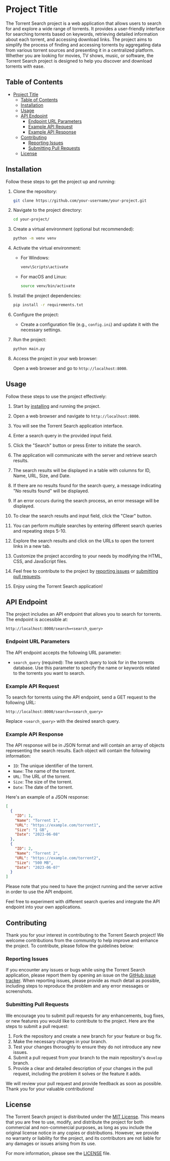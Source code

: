 # Project Title

The Torrent Search project is a web application that allows users to search for and explore a wide range of torrents. It provides a user-friendly interface for searching torrents based on keywords, retrieving detailed information about each torrent, and accessing download links. The project aims to simplify the process of finding and accessing torrents by aggregating data from various torrent sources and presenting it in a centralized platform. Whether you are looking for movies, TV shows, music, or software, the Torrent Search project is designed to help you discover and download torrents with ease.

## Table of Contents

- [Project Title](#project-title)
  - [Table of Contents](#table-of-contents)
  - [Installation](#installation)
  - [Usage](#usage)
  - [API Endpoint](#api-endpoint)
    - [Endpoint URL Parameters](#endpoint-url-parameters)
    - [Example API Request](#example-api-request)
    - [Example API Response](#example-api-response)
  - [Contributing](#contributing)
    - [Reporting Issues](#reporting-issues)
    - [Submitting Pull Requests](#submitting-pull-requests)
  - [License](#license)

## Installation

Follow these steps to get the project up and running:

1. Clone the repository:

   ```bash
   git clone https://github.com/your-username/your-project.git
   ```

2. Navigate to the project directory:

   ```bash
   cd your-project/
   ```

3. Create a virtual environment (optional but recommended):

   ```bash
   python -m venv venv
   ```

4. Activate the virtual environment:

   - For Windows:

     ```bash
     venv\Scripts\activate
     ```

   - For macOS and Linux:

     ```bash
     source venv/bin/activate
     ```

5. Install the project dependencies:

   ```bash
   pip install -r requirements.txt
   ```

6. Configure the project:

   - Create a configuration file (e.g., `config.ini`) and update it with the necessary settings.

7. Run the project:

   ```bash
   python main.py
   ```

8. Access the project in your web browser:

   Open a web browser and go to `http://localhost:8000`.


## Usage

Follow these steps to use the project effectively:

1. Start by [installing](#installation) and running the project.

2. Open a web browser and navigate to `http://localhost:8000`.

3. You will see the Torrent Search application interface.

4. Enter a search query in the provided input field.

5. Click the "Search" button or press Enter to initiate the search.

6. The application will communicate with the server and retrieve search results.

7. The search results will be displayed in a table with columns for ID, Name, URL, Size, and Date.

8. If there are no results found for the search query, a message indicating "No results found" will be displayed.

9. If an error occurs during the search process, an error message will be displayed.

10. To clear the search results and input field, click the "Clear" button.

11. You can perform multiple searches by entering different search queries and repeating steps 5-10.

12. Explore the search results and click on the URLs to open the torrent links in a new tab.

13. Customize the project according to your needs by modifying the HTML, CSS, and JavaScript files.

14. Feel free to contribute to the project by [reporting issues](https://github.com/your-username/your-project/issues) or [submitting pull requests](https://github.com/your-username/your-project/pulls).

15. Enjoy using the Torrent Search application!

## API Endpoint

The project includes an API endpoint that allows you to search for torrents. The endpoint is accessible at:

```
http://localhost:8000/search=<search_query>
```

### Endpoint URL Parameters

The API endpoint accepts the following URL parameter:

- `search_query` (required): The search query to look for in the torrents database. Use this parameter to specify the name or keywords related to the torrents you want to search.

### Example API Request

To search for torrents using the API endpoint, send a GET request to the following URL:

```
http://localhost:8000/search=<search_query>
```

Replace `<search_query>` with the desired search query.

### Example API Response

The API response will be in JSON format and will contain an array of objects representing the search results. Each object will contain the following information:

- `ID`: The unique identifier of the torrent.
- `Name`: The name of the torrent.
- `URL`: The URL of the torrent.
- `Size`: The size of the torrent.
- `Date`: The date of the torrent.

Here's an example of a JSON response:

```json
[
  {
    "ID": 1,
    "Name": "Torrent 1",
    "URL": "https://example.com/torrent1",
    "Size": "1 GB",
    "Date": "2023-06-08"
  },
  {
    "ID": 2,
    "Name": "Torrent 2",
    "URL": "https://example.com/torrent2",
    "Size": "500 MB",
    "Date": "2023-06-07"
  }
]
```

Please note that you need to have the project running and the server active in order to use the API endpoint.

Feel free to experiment with different search queries and integrate the API endpoint into your own applications.


## Contributing

Thank you for your interest in contributing to the Torrent Search project! We welcome contributions from the community to help improve and enhance the project. To contribute, please follow the guidelines below:

### Reporting Issues
If you encounter any issues or bugs while using the Torrent Search application, please report them by opening an issue on the [GitHub issue tracker](https://github.com/your-username/your-repository/issues). When reporting issues, please provide as much detail as possible, including steps to reproduce the problem and any error messages or screenshots.

### Submitting Pull Requests
We encourage you to submit pull requests for any enhancements, bug fixes, or new features you would like to contribute to the project. Here are the steps to submit a pull request:

1. Fork the repository and create a new branch for your feature or bug fix.
2. Make the necessary changes in your branch.
3. Test your changes thoroughly to ensure they do not introduce any new issues.
4. Submit a pull request from your branch to the main repository's `develop` branch.
5. Provide a clear and detailed description of your changes in the pull request, including the problem it solves or the feature it adds.

We will review your pull request and provide feedback as soon as possible. Thank you for your valuable contributions!


## License

The Torrent Search project is distributed under the [MIT License](https://opensource.org/licenses/MIT). This means that you are free to use, modify, and distribute the project for both commercial and non-commercial purposes, as long as you include the original license notice in any copies or distributions. However, we provide no warranty or liability for the project, and its contributors are not liable for any damages or issues arising from its use.

For more information, please see the [LICENSE](LICENSE) file.
